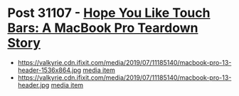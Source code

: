 # Post 31107 - [Hope You Like Touch Bars: A MacBook Pro Teardown Story](https://www.ifixit.com/News/31107/2019-macbook-pro-13-inch-teardown)

- https://valkyrie.cdn.ifixit.com/media/2019/07/11185140/macbook-pro-13-header-1536x864.jpg [media item](media-31109.md)
- https://valkyrie.cdn.ifixit.com/media/2019/07/11185140/macbook-pro-13-header.jpg [media item](media-31109.md)